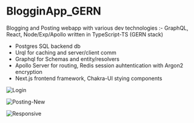 # BlogginApp_GERN

Blogging and Posting webapp with various dev technologies :- GraphQL, React, Node/Exp/Apollo written in TypeScript-TS (GERN stack)
- Postgres SQL backend db
- Urql for caching and server/client comm
- Graphql for Schemas and entity/resolvers
- Apollo Server for routing, Redis session auhtentication with Argon2 encryption
- Next.js frontend framework, Chakra-UI stying components

![Login](https://media.giphy.com/media/qFQ2QJZUt77UrmKYnI/giphy.gif)

![Posting-New](https://media.giphy.com/media/Piegt47esImPZ5cUsl/giphy.gif)

![Responsive](https://media.giphy.com/media/2MAjggPYGNfS6yIJ6A/giphy.gif)
